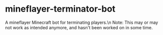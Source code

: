 # mineflayer-terminator-bot
A mineflayer Minecraft bot for terminating players.\n
Note: This may or may not work as intended anymore, and hasn't been worked on in some time.
